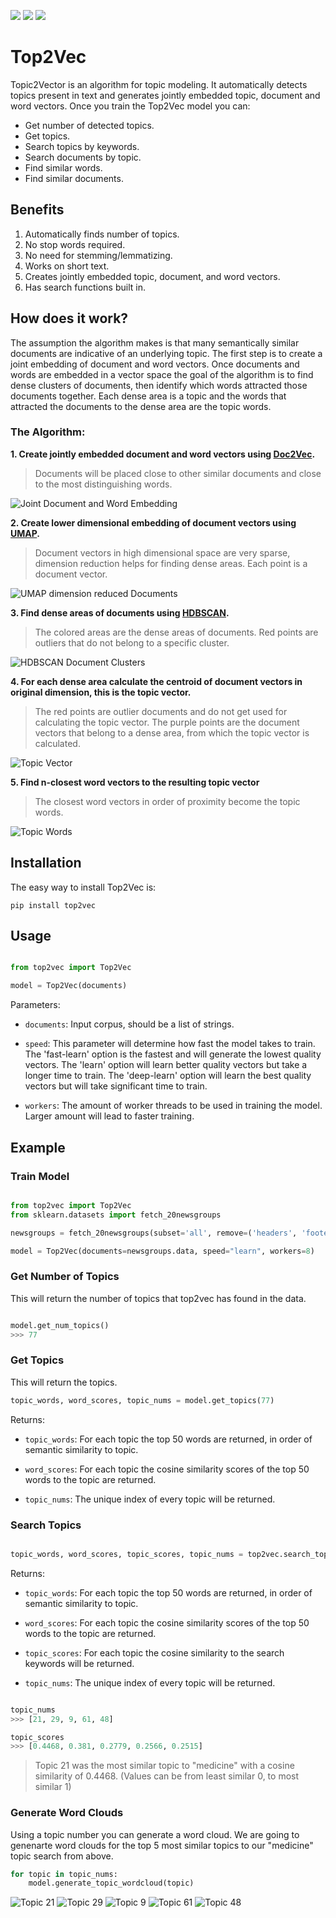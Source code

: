 [![](https://img.shields.io/pypi/v/top2vec.svg)](https://pypi.org/project/top2vec/)
[![](https://img.shields.io/pypi/l/top2vec.svg)](https://github.com/ddangelov/Top2Vec/blob/master/LICENSE)
[![](https://readthedocs.org/projects/top2vec/badge/?version=latest&token=0c691c6cc79b4906e35e8b7ede01e815baa05041d048945fa18e26810a3517d7)](https://top2vec.readthedocs.io/en/latest/?badge=latest)

Top2Vec
=======

Topic2Vector is an algorithm for topic modeling. It automatically detects topics present in text
and generates jointly embedded topic, document and word vectors. Once you train the Top2Vec model 
you can:
* Get number of detected topics.
* Get topics.
* Search topics by keywords.
* Search documents by topic.
* Find similar words.
* Find similar documents.

Benefits
--------
1. Automatically finds number of topics.
2. No stop words required.
3. No need for stemming/lemmatizing.
4. Works on short text.
5. Creates jointly embedded topic, document, and word vectors. 
6. Has search functions built in.

How does it work?
-----------------

The assumption the algorithm makes is that many semantically similar documents
are indicative of an underlying topic. The first step is to create a joint embedding of 
document and word vectors. Once documents and words are embedded in a vector 
space the goal of the algorithm is to find dense clusters of documents, then identify which 
words attracted those documents together. Each dense area is a topic and the words that
attracted the documents to the dense area are the topic words.

### The Algorithm:

**1. Create jointly embedded document and word vectors using [Doc2Vec](https://radimrehurek.com/gensim/models/doc2vec.html).**
>Documents will be placed close to other similar documents and close to the most distinguishing words.

![Joint Document and Word Embedding](https://raw.githubusercontent.com/ddangelov/Top2Vec/master/images/doc_word_embedding.svg?sanitize=true)

**2. Create lower dimensional embedding of document vectors using [UMAP](https://github.com/lmcinnes/umap).**
>Document vectors in high dimensional space are very sparse, dimension reduction helps for finding dense areas. Each point is a document vector.

![UMAP dimension reduced Documents](https://raw.githubusercontent.com/ddangelov/Top2Vec/master/images/umap_docs.png)

**3. Find dense areas of documents using [HDBSCAN](https://github.com/scikit-learn-contrib/hdbscan).**
>The colored areas are the dense areas of documents. Red points are outliers that do not belong to a specific cluster.

![HDBSCAN Document Clusters](https://raw.githubusercontent.com/ddangelov/Top2Vec/master/images/hdbscan_docs.png)

**4. For each dense area calculate the centroid of document vectors in original dimension, this is the topic vector.**
>The red points are outlier documents and do not get used for calculating the topic vector. The purple points are the document vectors that belong to a dense area, from which the topic vector is calculated. 

![Topic Vector](https://raw.githubusercontent.com/ddangelov/Top2Vec/master/images/topic_vector.svg?sanitize=true)

**5. Find n-closest word vectors to the resulting topic vector**
>The closest word vectors in order of proximity become the topic words. 

![Topic Words](https://raw.githubusercontent.com/ddangelov/Top2Vec/master/images/topic_words.svg?sanitize=true)

Installation
------------

The easy way to install Top2Vec is:

    pip install top2vec


Usage
-----

```python

from top2vec import Top2Vec

model = Top2Vec(documents)
```
Parameters:

  * ``documents``: Input corpus, should be a list of strings.
  
  * ``speed``: This parameter will determine how fast the model takes to train. 
    The 'fast-learn' option is the fastest and will generate the lowest quality
    vectors. The 'learn' option will learn better quality vectors but take a longer
    time to train. The 'deep-learn' option will learn the best quality vectors but 
    will take significant time to train.  
    
  * ``workers``: The amount of worker threads to be used in training the model. Larger
    amount will lead to faster training.
    
Example
-------

### Train Model

```python

from top2vec import Top2Vec
from sklearn.datasets import fetch_20newsgroups

newsgroups = fetch_20newsgroups(subset='all', remove=('headers', 'footers', 'quotes'))

model = Top2Vec(documents=newsgroups.data, speed="learn", workers=8)

```
### Get Number of Topics
This will return the number of topics that top2vec has found in the data.
```python

model.get_num_topics()
>>> 77

```

### Get Topics 
This will return the topics.
```python
topic_words, word_scores, topic_nums = model.get_topics(77)

```
Returns:

  * ``topic_words``: For each topic the top 50 words are returned, in order
    of semantic similarity to topic.
  
  * ``word_scores``: For each topic the cosine similarity scores of the
    top 50 words to the topic are returned.  
    
  * ``topic_nums``: The unique index of every topic will be returned.
  
### Search Topics
```python

topic_words, word_scores, topic_scores, topic_nums = top2vec.search_topics(keywords=["medicine"], num_topics=5)
```
Returns:

  * ``topic_words``: For each topic the top 50 words are returned, in order
    of semantic similarity to topic.
  
  * ``word_scores``: For each topic the cosine similarity scores of the
    top 50 words to the topic are returned.  
    
  * ``topic_scores``: For each topic the cosine similarity to the search keywords will be returned.
  
  * ``topic_nums``: The unique index of every topic will be returned.

```python

topic_nums
>>> [21, 29, 9, 61, 48]

topic_scores
>>> [0.4468, 0.381, 0.2779, 0.2566, 0.2515]
```
> Topic 21 was the most similar topic to "medicine" with a cosine similarity of 0.4468. (Values can be from least similar 0, to most similar 1)

### Generate Word Clouds

Using a topic number you can generate a word cloud. We are going to genenarte word clouds for the top 5 most similar topics to our "medicine" topic search from above.  
```python
for topic in topic_nums:
    model.generate_topic_wordcloud(topic)
```
![Topic 21](https://raw.githubusercontent.com/ddangelov/Top2Vec/master/images/topic21.png)
![Topic 29](https://raw.githubusercontent.com/ddangelov/Top2Vec/master/images/topic29.png)
![Topic 9](https://raw.githubusercontent.com/ddangelov/Top2Vec/master/images/topic9.png)
![Topic 61](https://raw.githubusercontent.com/ddangelov/Top2Vec/master/images/topic61.png)
![Topic 48](https://raw.githubusercontent.com/ddangelov/Top2Vec/master/images/topic48.png)
